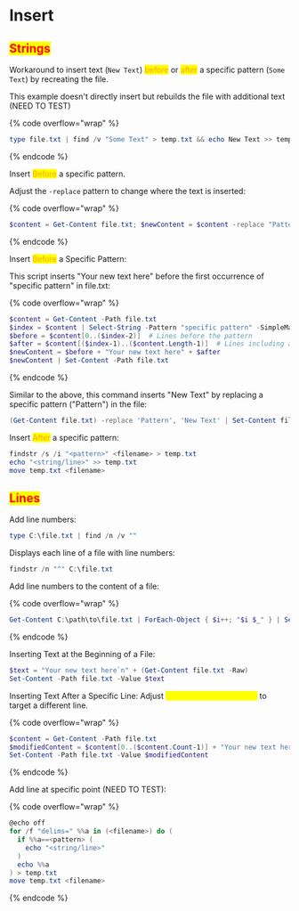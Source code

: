 # Insert

## <mark style="color:red;">Strings</mark>

Workaround to insert text (`New Text`) <mark style="color:orange;">before</mark> or <mark style="color:orange;">after</mark> a specific pattern (`Some Text`) by recreating the file.

This example doesn't directly insert but rebuilds the file with additional text (NEED TO TEST)

{% code overflow="wrap" %}
```powershell
type file.txt | find /v "Some Text" > temp.txt && echo New Text >> temp.txt && type temp.txt > file.txt
```
{% endcode %}

Insert <mark style="color:orange;">Before</mark> a specific pattern.

Adjust the `-replace` pattern to change where the text is inserted:

{% code overflow="wrap" %}
```powershell
$content = Get-Content file.txt; $newContent = $content -replace "Pattern", "New Text$0"; $newContent | Set-Content file.txt
```
{% endcode %}

Insert <mark style="color:orange;">Before</mark> a Specific Pattern:

This script inserts "Your new text here" before the first occurrence of "specific pattern" in file.txt:

{% code overflow="wrap" %}
```powershell
$content = Get-Content -Path file.txt
$index = $content | Select-String -Pattern "specific pattern" -SimpleMatch | Select-Object -First 1 -ExpandProperty LineNumber
$before = $content[0..($index-2)]  # Lines before the pattern
$after = $content[($index-1)..($content.Length-1)]  # Lines including and after the pattern
$newContent = $before + "Your new text here" + $after
$newContent | Set-Content -Path file.txt
```
{% endcode %}

Similar to the above, this command inserts "New Text" by replacing a specific pattern ("Pattern") in the file:

```powershell
(Get-Content file.txt) -replace 'Pattern', 'New Text' | Set-Content file.txt
```

Insert <mark style="color:orange;">After</mark> a specific pattern:

```powershell
findstr /s /i "<pattern>" <filename> > temp.txt
echo "<string/line>" >> temp.txt
move temp.txt <filename>
```

## <mark style="color:red;">Lines</mark>

Add line numbers:

```powershell
type C:\file.txt | find /n /v ""
```

Displays each line of a file with line numbers:

```powershell
findstr /n "^" C:\file.txt
```

Add line numbers to the content of a file:

{% code overflow="wrap" %}
```powershell
Get-Content C:\path\to\file.txt | ForEach-Object { $i++; "$i $_" } | Set-Content C:\path\to\numberedfile.txt
```
{% endcode %}

Inserting Text at the Beginning of a File:

```powershell
$text = "Your new text here`n" + (Get-Content file.txt -Raw)
Set-Content -Path file.txt -Value $text
```

Inserting Text After a Specific Line: Adjust <mark style="color:yellow;">`[0..($content.Count-1)]`</mark> to target a different line.

{% code overflow="wrap" %}
```powershell
$content = Get-Content -Path file.txt
$modifiedContent = $content[0..($content.Count-1)] + "Your new text here" + $content[$content.Count..($content.Count)]
Set-Content -Path file.txt -Value $modifiedContent
```
{% endcode %}

Add line at specific point (NEED TO TEST):

{% code overflow="wrap" %}
```powershell
@echo off
for /f "delims=" %%a in (<filename>) do (
  if %%a==<pattern> (
    echo "<string/line>"
  )
  echo %%a
) > temp.txt
move temp.txt <filename>
```
{% endcode %}
